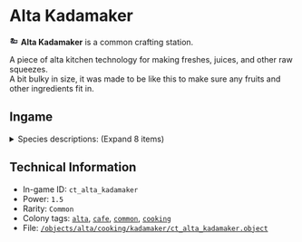 # Alta Kadamaker

<img src="https://raw.githubusercontent.com/Ceterai/Enternia/main/objects/alta/cooking/kadamaker/icon.png" alt="Alta Kadamaker icon" loading="lazy" height=16px width="auto" /> **Alta Kadamaker** is a common crafting station.

A piece of alta kitchen technology for making freshes, juices, and other raw squeezes.  
A bit bulky in size, it was made to be like this to make sure any fruits and other ingredients fit in.

## Ingame

<details><summary>Species descriptions: (Expand 8 items)</summary>

- Alta: Ao, how does one make freshes again?
- Apex: This machine produces different sweet liquids.
- Avian: I like the smell of this.
- Floran: A smelly drinksss machine.
- Glitch: Neutral. A juice machine.
- Human: Some tasty juices.
- Hylotl: A sweet, pleasant drink.
- Novakid: Don't mind if I do!

</details>

## Technical Information

- In-game ID: `ct_alta_kadamaker`
- Power: `1.5`
- Rarity: `Common`
- Colony tags: [`alta`](https://ceterai.github.io/MyEnternia/Wiki/Tags/Alta), [`cafe`](https://ceterai.github.io/MyEnternia/Wiki/Tags/Cafe), [`common`](https://ceterai.github.io/MyEnternia/Wiki/Tags/Common), [`cooking`](https://ceterai.github.io/MyEnternia/Wiki/Tags/Cooking)
- File: [`/objects/alta/cooking/kadamaker/ct_alta_kadamaker.object`](https://github.com/Ceterai/Enternia/blob/main/objects/alta/cooking/kadamaker/ct_alta_kadamaker.object)
